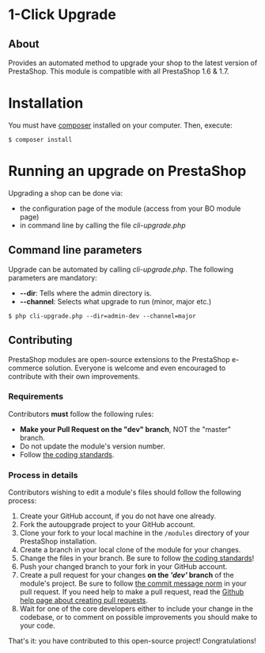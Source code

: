 # 1-Click Upgrade

## About

Provides an automated method to upgrade your shop to the latest version of PrestaShop.
This module is compatible with all PrestaShop 1.6 & 1.7.

# Installation

You must have [composer][4] installed on your computer. Then, execute:

```
$ composer install
```

# Running an upgrade on PrestaShop

Upgrading a shop can be done via:

* the configuration page of the module (access from your BO module page)
* in command line by calling the file *cli-upgrade.php*

## Command line parameters

Upgrade can be automated by calling *cli-upgrade.php*.
The following parameters are mandatory:

* **--dir**: Tells where the admin directory is.
* **--channel**: Selects what upgrade to run (minor, major etc.)

```
$ php cli-upgrade.php --dir=admin-dev --channel=major
```


## Contributing

PrestaShop modules are open-source extensions to the PrestaShop e-commerce solution. Everyone is welcome and even encouraged to contribute with their own improvements.

### Requirements

Contributors **must** follow the following rules:

* **Make your Pull Request on the "dev" branch**, NOT the "master" branch.
* Do not update the module's version number.
* Follow [the coding standards][1].

### Process in details

Contributors wishing to edit a module's files should follow the following process:

1. Create your GitHub account, if you do not have one already.
2. Fork the autoupgrade project to your GitHub account.
3. Clone your fork to your local machine in the ```/modules``` directory of your PrestaShop installation.
4. Create a branch in your local clone of the module for your changes.
5. Change the files in your branch. Be sure to follow [the coding standards][1]!
6. Push your changed branch to your fork in your GitHub account.
7. Create a pull request for your changes **on the _'dev'_ branch** of the module's project. Be sure to follow [the commit message norm][2] in your pull request. If you need help to make a pull request, read the [Github help page about creating pull requests][3].
8. Wait for one of the core developers either to include your change in the codebase, or to comment on possible improvements you should make to your code.

That's it: you have contributed to this open-source project! Congratulations!

[1]: http://doc.prestashop.com/display/PS16/Coding+Standards
[2]: http://doc.prestashop.com/display/PS16/How+to+write+a+commit+message
[3]: https://help.github.com/articles/using-pull-requests
[4]: https://getcomposer.org/download/
